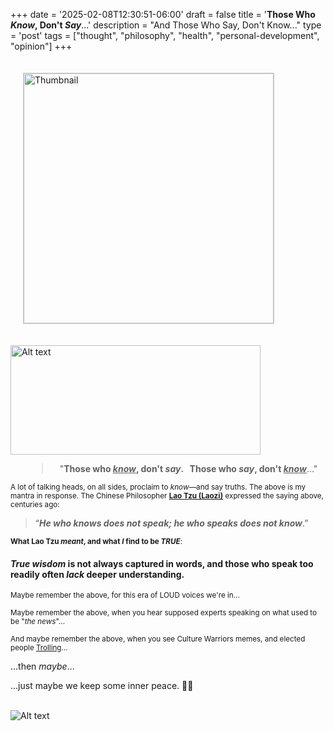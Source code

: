 +++
date = '2025-02-08T12:30:51-06:00'
draft = false
title = '**Those Who *Know*, Don&#39;t *Say***...'
description = "And Those Who Say, Don't Know..."
type = 'post'
tags = ["thought", "philosophy", "health", "personal-development", "opinion"]
+++
<style>
    /* Basic styling for the thumbnail */
    #thumbnail {
      cursor: pointer;
      border: 1px solid #ccc;
      margin: 20px;
    }

    /* The overlay (initially hidden) */
    #overlay {
      display: none;              /* Hidden by default */
      position: fixed;           /* Stays in place */
      top: 0; left: 0;
      width: 100%; height: 100%;
      background-color: rgba(0,0,0,0.8); /* Dim overlay */
      justify-content: center;   /* Center the image horizontally */
      align-items: center;       /* Center the image vertically */
      z-index: 9999;
    }

    /* The full-size image in the overlay */
    #overlay img {
      max-width: 90%;
      max-height: 90%;
      cursor: pointer;
      box-shadow: 0 0 10px #000;
      border: 2px solid #fff;
    }
  </style>

  <img 
    id="thumbnail"
    src="https://julianwest.me/Blog/posts/images/talking_heads.jpg" 
    alt="Thumbnail" 
    width="400"
    height="auto" 
  />

<div id="overlay">
    <img 
      id="fullSize" 
      src="https://julianwest.me/Blog/posts/images/talking_heads.jpg"" 
      alt="Full Size" 
      title="Click to close"
    />
  </div>

  <script>
    const thumbnail = document.getElementById('thumbnail');
    const overlay   = document.getElementById('overlay');
    const fullSize  = document.getElementById('fullSize');

    // When thumbnail is clicked, show overlay
    thumbnail.addEventListener('click', () => {
      overlay.style.display = 'flex';
    });

    // When full-size image (or overlay) is clicked, hide overlay
    overlay.addEventListener('click', () => {
      overlay.style.display = 'none';
    });
  </script>

<a href="https://julianwest.me/Blog/posts/images/talking_heads.jpg" target="_blank">
    <img src="https://julianwest.me/Blog/posts/images/talking_heads.jpg" alt="Alt text" width="400" height="175">
</a>
<blockquote style="text-align:center; margin-left: 50px;">
 "<b>Those who <i><u>know</u></i>, don't <i>say</i>. &nbsp; Those who <i>say</i>, don't <i><u>know</u></i></b>..."
</blockquote>

<small> A lot of talking heads, on all sides, proclaim to <i>know</i>—and say truths. The above is my mantra in response.  The Chinese Philosopher <b><a href="https://en.wikipedia.org/wiki/Laozi">Lao Tzu (Laozi)</a></b> expressed the saying above, centuries ago:  </small> <br />

> “***He who knows does not speak; he who speaks does not know***.” 


<small> <b>What Lao Tzu <i>meant</i>, and what <i>I</i> find to be <i>TRUE</i></b>: </small> <br />

#### *True wisdom* is not always captured in words, and those who speak too readily often *lack* deeper understanding.

<small> Maybe remember the above, for this era of LOUD voices we're in... </small> <br />

<small> Maybe remember the above, when you hear supposed experts speaking on what used to be "*the news*"... </small> <br />  

<small> And maybe remember the above, when you see Culture Warriors memes, and elected people [Trolling](https://en.wikipedia.org/wiki/Troll_(slang)#Corporate,_political,_and_special-interest_sponsored_trolls)...  </small> <br />

...then *maybe*...

...just maybe we keep some inner peace. 🙏🏻 <br /> <br />

![Alt text](https://julianwest.me/Blog/posts/images/inner-peace-noise.jpg)